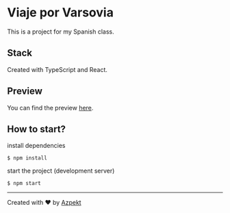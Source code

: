 # Viaje por Varsovia
This is a project for my Spanish class.


## Stack
Created with TypeScript and React.

## Preview
You can find the preview [here](https://github.com/AzpektDev/hiszpanski-warszawa/tree/master/preview).

## How to start?
install dependencies
```
$ npm install
```
start the project (development server)
```
$ npm start
```

<hr>
Created with ❤️ by <a href="https://azpekt.dev">Azpekt</a>
